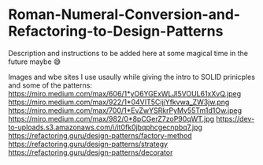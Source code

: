 ﻿# Roman-Numeral-Conversion-and-Refactoring-to-Design-Patterns
Description and instructions to be added here at some magical time in the future maybe 😅


Images and wbe sites I use usaully while giving the intro to SOLID prinicples and some of the patterns:
https://miro.medium.com/max/606/1*yO6YGExWLJl5VOUL61xXvQ.jpeg
https://miro.medium.com/max/922/1*04VIT5CijjYfkvwa_ZW3jw.png
https://miro.medium.com/max/700/1*EvZwYSRkrPyMv55Tm1d1Ow.jpeg
https://miro.medium.com/max/982/0*8pCGerZ7zoP90qWT.jpg
https://dev-to-uploads.s3.amazonaws.com/i/it0fk0jbqphcgecnpbq7.jpg
https://refactoring.guru/design-patterns/factory-method
https://refactoring.guru/design-patterns/strategy
https://refactoring.guru/design-patterns/decorator
